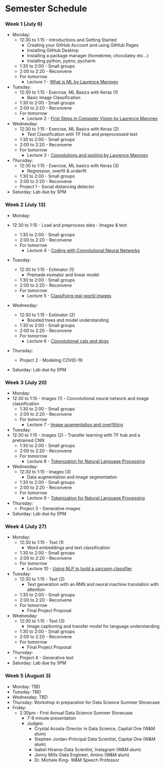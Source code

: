 # Semester Schedule

### Week 1 (July 6)

- Monday:
	- 12:30 to 1:15 - Introductions and Getting Started
		- Creating your GitHub Account and using GitHub Pages
		- Installing GitHub Desktop
		- Installing a package manager (homebrew, chocolatey etc...)
		- Installing python, pyenv, pycharm
	- 1:30 to 2:00 - Small groups
	- 2:00 to 2:20 - Reconvene
	- For tomorrow
		- Lecture 1 - [What is ML by Laurence Maroney](https://www.youtube.com/watch?v=_Z9TRANg4c0)
- Tuesday:
	- 12:30 to 1:15 - Exercise, ML Basics with Keras (1)
		- Basic Image Classification
	- 1:30 to 2:00 - Small groups
	- 2:00 to 2:20 - Reconvene
	- For tomorrow
		- Lecture 2 - [First Steps in Computer Vision by Laurence Maroney](https://www.youtube.com/watch?v=j-35y1M9rRU)
- Wednesday:
	- 12:30 to 1:15 - Exercise, ML Basics with Keras (2)
		- Text Classification with TF Hub and preprocessed text
	- 1:30 to 2:00 - Small groups
	- 2:00 to 2:20 - Reconvene
	- For tomorrow
		- Lecture 3 - [Convolutions and pooling by Laurence Maroney](https://www.youtube.com/watch?v=PCgLmzkRM38)
- Thursday:
	- 12:30 to 1:15 - Exercise, ML basics with Keras (3)
		- Regression, overfit & underfit
	- 1:30 to 2:00 - Small groups
	- 2:00 to 2:20 - Reconvene
	- Project 1 - Social distancing detector
- Saturday:  Lab due by 5PM

### Week 2 (July 13)

- Monday: 
 - 12:30 to 1:15 - Load and preprocess data
		- Images & text
	- 1:30 to 2:00 - Small groups
	- 2:00 to 2:20 - Reconvene
	- For tomorrow
		- Lecture 4 - [Coding with Convolutional Neural Networks](https://www.youtube.com/watch?v=dd8H4fiL9Yc)
- Tuesday:
	- 12:30 to 1:15 - Estimator (1)
 		- Premade esimator and linear model 
	- 1:30 to 2:00 - Small groups
	- 2:00 to 2:20 - Reconvene
	- For tomorrow
	  - Lecture 5 - [Classifying real-world images](https://www.youtube.com/watch?v=0kYIZE8Gl90&t=71s)

- Wednesday:
	- 12:30 to 1:15 - Estimator (2)
		- Boosted trees and model understanding 
	- 1:30 to 2:00 - Small groups
	- 2:00 to 2:20 - Reconvene
	- For tomorrow
	  - Lecture 6 - [Convolutional cats and dogs](https://www.youtube.com/watch?v=nq7_ZYJPWf0&t=167s)
- Thursday: 
	- Project 2 - Modeling COVID-19
- Saturday: Lab due by 5PM

### Week 3 (July 20)

- Monday:
 - 12:30 to 1:15 - Images (1) 
		- Convolutional neural network and image classification
	- 1:30 to 2:00 - Small groups
	- 2:00 to 2:20 - Reconvene
	- For tomorrow
		- Lecture 7 - [Image augmentation and overfitting](https://www.youtube.com/watch?v=QWdYWwW6OAE&t=7s)
- Tuesday: 
 - 12:30 to 1:15 - Images (2) 
		- Transfer learning with TF hub and a pretrained CNN 
	- 1:30 to 2:00 - Small groups
	- 2:00 to 2:20 - Reconvene
	- For tomorrow
		- Lecture 8 - [Tokenization for Natural Language Processing](https://www.youtube.com/watch?v=f5YJA5mQD5c&t=14s)
- Wednesday: 
	- 12:30 to 1:15 - Images (3) 
		- Data augmentation and image segmentation 
	- 1:30 to 2:00 - Small groups
	- 2:00 to 2:20 - Reconvene
	- For tomorrow
		- Lecture 9 - [Tokenization for Natural Language Processing](https://www.youtube.com/watch?v=f5YJA5mQD5c&t=14s)
- Thursday: 
	- Project 3 - Generative images 
- Saturday: Lab due by 5PM


### Week 4 (July 27)

- Monday:
	- 12:30 to 1:15 - Text (1) 
		- Word embeddings and text classification
	- 1:30 to 2:00 - Small groups
	- 2:00 to 2:20 - Reconvene
	- For tomorrow
		- Lecture 10 - [Using NLP to build a sarcasm classifier](https://www.youtube.com/watch?v=-8XmD2zsFBI) 
- Tuesday: 
	- 12:30 to 1:15 - Text (2) 
		- Text generation with an RNN and neural machine translation with attention
	- 1:30 to 2:00 - Small groups
	- 2:00 to 2:20 - Reconvene
	- For tomorrow 
		- Final Project Proposal
- Wednesday: 
	- 12:30 to 1:15 - Text (3) 
		- Image captioning and transfer model for language understanding
	- 1:30 to 2:00 - Small groups
	- 2:00 to 2:20 - Reconvene
	- For tomorrow 
		- Final Project Proposal
- Thursday:
	- Project 4 - Generative text 
- Saturday: Lab due by 5PM

### Week 5 (August 3)

- Monday: TBD
- Tuesday: TBD
- Wednesday: TBD
- Thursday: Workshop in preparation for Data Science Summer Showcase
- Friday:
	- 2:30pm - First Annual Data Science Summer Showcase
		- 7-9 minute presentation
		- Judges:
			- Crystal Acosta-Director in Data Science, Capital One (W&M alum)
			- Stephen Jordan-Principal Data Scientist, Capital One (W&M alum)
			- Isabel Hirama-Data Scientist, Instagram (W&M alum)
			- Jonny Mills-Data Engineer, Amino (W&M alum)
			- Dr. Michele King- W&M Speech Professor